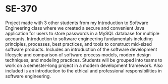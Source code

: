 # SE-370
Project made with 3 other students from my Introduction to Software Engineering class where we created a secure and convenient Java application for users to store passwords in a MySQL database for multiple accounts.
Introduction to software engineering fundamentals including principles, processes, best practices, and tools to construct mid-sized software products. Includes an introduction of the software development lifecycle and comparison of software process models, modern design techniques, and modeling practices. Students will be grouped into teams to work on a semester-long project in a modern development framework. Also included is an introduction to the ethical and professional responsibilities in software engineering.
